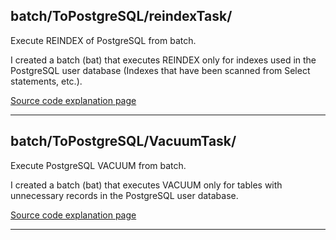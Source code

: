 ## batch/ToPostgreSQL/reindexTask/

Execute REINDEX of PostgreSQL from batch.

I created a batch (bat) that executes REINDEX only for indexes used in the PostgreSQL user database (Indexes that have been scanned from Select statements, etc.).

[Source code explanation page](https://blog.unikktle.com/posgresql%e3%81%aereindex%e3%82%92batch%e3%81%8b%e3%82%89%e5%ae%9f%e8%a1%8c%e3%81%99%e3%82%8b/)

---

## batch/ToPostgreSQL/VacuumTask/

Execute PostgreSQL VACUUM from batch.

I created a batch (bat) that executes VACUUM only for tables with unnecessary records in the PostgreSQL user database.

[Source code explanation page]()

---
